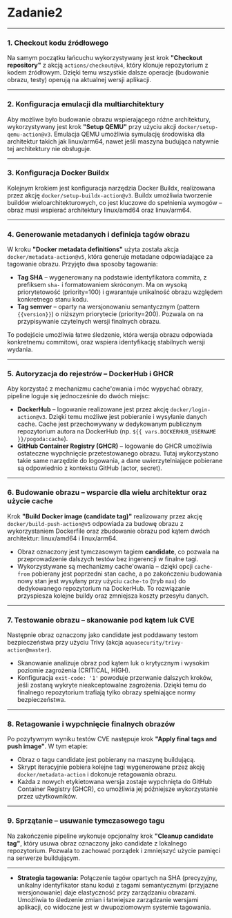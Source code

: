 # Zadanie2
---
### 1. Checkout kodu źródłowego  
Na samym początku łańcuchu wykorzystywany jest krok **"Checkout repository"** z akcją `actions/checkout@v4`, który klonuje repozytorium z kodem źródłowym. Dzięki temu wszystkie dalsze operacje (budowanie obrazu, testy) operują na aktualnej wersji aplikacji.

---

### 2. Konfiguracja emulacji dla multiarchitektury  
Aby możliwe było budowanie obrazu wspierającego różne architektury, wykorzystywany jest krok **"Setup QEMU"** przy użyciu akcji `docker/setup-qemu-action@v3`. Emulacja QEMU umożliwia symulację środowiska dla architektur takich jak linux/arm64, nawet jeśli maszyna budująca natywnie tej architektury nie obsługuje.

---

### 3. Konfiguracja Docker Buildx  
Kolejnym krokiem jest konfiguracja narzędzia Docker Buildx, realizowana przez akcję `docker/setup-buildx-action@v3`. Buildx umożliwia tworzenie buildów wieloarchitekturowych, co jest kluczowe do spełnienia wymogów – obraz musi wspierać architektury linux/amd64 oraz linux/arm64.

---

### 4. Generowanie metadanych i definicja tagów obrazu  
W kroku **"Docker metadata definitions"** użyta została akcja `docker/metadata-action@v5`, która generuje metadane odpowiadające za tagowanie obrazu. Przyjęto dwa sposoby tagowania:  
- **Tag SHA** – wygenerowany na podstawie identyfikatora commita, z prefiksem `sha-` i formatowaniem skróconym. Ma on wysoką priorytetowość (priority=100) i gwarantuje unikalność obrazu względem konkretnego stanu kodu.  
- **Tag semver** – oparty na wersjonowaniu semantycznym (pattern `{{version}}`) o niższym priorytecie (priority=200). Pozwala on na przypisywanie czytelnych wersji finalnych obrazu.  

To podejście umożliwia łatwe śledzenie, która wersja obrazu odpowiada konkretnemu commitowi, oraz wspiera identyfikację stabilnych wersji wydania.

---

### 5. Autoryzacja do rejestrów – DockerHub i GHCR  
Aby korzystać z mechanizmu cache'owania i móc wypychać obrazy, pipeline loguje się jednocześnie do dwóch miejsc:
- **DockerHub** – logowanie realizowane jest przez akcję `docker/login-action@v3`. Dzięki temu możliwe jest pobieranie i wysyłanie danych cache. Cache jest przechowywany w dedykowanym publicznym repozytorium autora na DockerHub (np. `${{ vars.DOCKERHUB_USERNAME }}/pogoda:cache`).
- **GitHub Container Registry (GHCR)** – logowanie do GHCR umożliwia ostateczne wypchnięcie przetestowanego obrazu. Tutaj wykorzystano takie same narzędzie do logowania, a dane uwierzytelniające pobierane są odpowiednio z kontekstu GitHub (actor, secret).

---

### 6. Budowanie obrazu – wsparcie dla wielu architektur oraz użycie cache  
Krok **"Build Docker image (candidate tag)"** realizowany przez akcję `docker/build-push-action@v5` odpowiada za budowę obrazu z wykorzystaniem Dockerfile oraz zbudowanie obrazu pod kątem dwóch architektur: linux/amd64 i linux/arm64.  
- Obraz oznaczony jest tymczasowym tagiem **candidate**, co pozwala na przeprowadzenie dalszych testów bez ingerencji w finalne tagi.  
- Wykorzystywane są mechanizmy cache'owania – dzięki opcji `cache-from` pobierany jest poprzedni stan cache, a po zakończeniu budowania nowy stan jest wysyłany przy użyciu `cache-to` (tryb `max`) do dedykowanego repozytorium na DockerHub. To rozwiązanie przyspiesza kolejne buildy oraz zmniejsza koszty przesyłu danych.

---

### 7. Testowanie obrazu – skanowanie pod kątem luk CVE  
Następnie obraz oznaczony jako candidate jest poddawany testom bezpieczeństwa przy użyciu Trivy (akcja `aquasecurity/trivy-action@master`).  
- Skanowanie analizuje obraz pod kątem luk o krytycznym i wysokim poziomie zagrożenia (CRITICAL, HIGH).  
- Konfiguracja `exit-code: '1'` powoduje przerwanie dalszych kroków, jeśli zostaną wykryte nieakceptowalne zagrożenia. Dzięki temu do finalnego repozytorium trafiają tylko obrazy spełniające normy bezpieczeństwa.

---

### 8. Retagowanie i wypchnięcie finalnych obrazów  
Po pozytywnym wyniku testów CVE następuje krok **"Apply final tags and push image"**. W tym etapie:  
- Obraz o tagu candidate jest pobierany na maszynę buildującą.  
- Skrypt iteracyjnie pobiera kolejne tagi wygenerowane przez akcję `docker/metadata-action` i dokonuje retagowania obrazu.  
- Każda z nowych etykietowana wersja zostaje wypchnięta do GitHub Container Registry (GHCR), co umożliwia jej późniejsze wykorzystanie przez użytkowników.

---

### 9. Sprzątanie – usuwanie tymczasowego tagu  
Na zakończenie pipeline wykonuje opcjonalny krok **"Cleanup candidate tag"**, który usuwa obraz oznaczony jako candidate z lokalnego repozytorium. Pozwala to zachować porządek i zmniejszyć użycie pamięci na serwerze buildującym.

---

- **Strategia tagowania:** Połączenie tagów opartych na SHA (precyzyjny, unikalny identyfikator stanu kodu) z tagami semantycznymi (przyjazne wersjonowanie) daje elastyczność przy zarządzaniu obrazami. Umożliwia to śledzenie zmian i łatwiejsze zarządzanie wersjami aplikacji, co widoczne jest w dwupoziomowym systemie tagowania.

